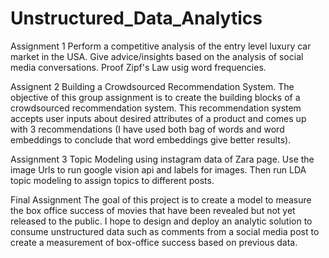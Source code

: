 # Unstructured_Data_Analytics
Assignment 1 
Perform a competitive analysis of the entry level luxury car market in the USA. Give advice/insights based on the analysis of social media conversations. Proof Zipf's Law usig word frequencies.

Assignent 2
Building a Crowdsourced Recommendation System. The objective of this group assignment is to create the building blocks of a crowdsourced recommendation system. This recommendation system accepts user inputs about desired attributes of a product and comes up with 3 recommendations (I have used both bag of words and word embeddings to conclude that word embeddings give better results). 

Assignment 3
Topic Modeling using instagram data of Zara page. Use the image Urls to run google vision api and labels for images. Then run LDA topic modeling to assign topics to different posts.

Final Assignment 
The goal of this project is to create a model to measure the box office success of movies that have been revealed but not yet released to the public. I hope to design and deploy an analytic solution to consume unstructured data such as comments from a social media post to create a measurement of box-office success based on previous data.


